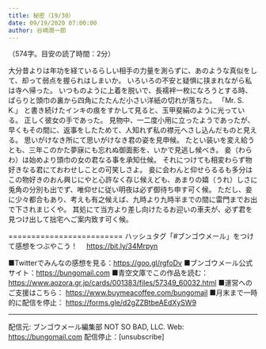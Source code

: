 ```yaml
---
title: 秘密（19/30）
date: 09/19/2020 07:00:00
author: 谷崎潤一郎
---
```


（574字。目安の読了時間：2分）

大分昔よりは年功を経ているらしい相手の力量を測らずに、あのような真似をして、却って弱点を握られはしまいか。
いろいろの不安と疑惧に挟まれながら私は寺へ帰った。
いつものように上着を脱いで、長襦袢一枚になろうとする時、ぱらりと頭巾の裏から四角にたたんだ小さい洋紙の切れが落ちた。
「Mr. S. K.」
と書き続けたインキの痕をすかして見ると、玉甲斐絹のように光っている。
正しく彼女の手であった。
見物中、一二度小用に立ったようであったが、早くもその間に、返事をしたためて、人知れず私の襟元へさし込んだものと見える。
思いがけなき所にて思いがけなき君の姿を見申候。
たとい装いを変え給うとも、三年このかた夢寐にも忘れぬ御面影を、いかで見逃し候べき。
妾（わらわ）は始めより頭巾の女の君なる事を承知仕候。
それにつけても相変わらず物好きなる君にておわせしことの可笑しさよ。
妾に会わんと仰せらるるも多分はこの物好きのおん興じにやと心許なく存じ候えども、あまりの嬉（うれ）しさに兎角の分別も出でず、唯仰せに従い明夜は必ず御待ち申す可く候。
ただし、妾に少々都合もあり、考えも有之候えば、九時より九時半までの間に雷門までお出で下されまじくや。
其処にて当方より差し向けたるお迎いの車夫が、必ず君を見つけ出して拙宅へご案内致す可く候。

=========================
ハッシュタグ「#ブンゴウメール」をつけて感想をつぶやこう！　
https://bit.ly/34Mrpyn

■Twitterでみんなの感想を見る：https://goo.gl/rgfoDv
■ブンゴウメール公式サイト：https://bungomail.com
■青空文庫でこの作品を読む：https://www.aozora.gr.jp/cards/001383/files/57349_60032.html
■運営へのご支援はこちら： https://www.buymeacoffee.com/bungomail
■月末まで一時的に配信を停止： https://forms.gle/d2gZZBtbeAEdXySW9

-------
配信元: ブンゴウメール編集部
NOT SO BAD, LLC.
Web: https://bungomail.com
配信停止：[unsubscribe]

